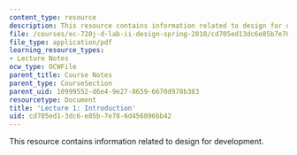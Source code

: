 ```yaml
---
content_type: resource
description: This resource contains information related to design for development.
file: /courses/ec-720j-d-lab-ii-design-spring-2010/cd705ed13dc6e85b7e786d456896bb42_MITEC_720JS10_lec01.pdf
file_type: application/pdf
learning_resource_types:
- Lecture Notes
ocw_type: OCWFile
parent_title: Course Notes
parent_type: CourseSection
parent_uid: 10999552-d6e4-9e27-8659-6670d978b383
resourcetype: Document
title: 'Lecture 1: Introduction'
uid: cd705ed1-3dc6-e85b-7e78-6d456896bb42
---
```

This resource contains information related to design for development.